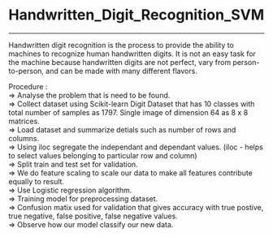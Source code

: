 # Handwritten_Digit_Recognition_SVM 
____________________________________

Handwritten digit recognition is the process to provide the ability to machines to recognize human handwritten digits. It is not an easy task for the machine because handwritten digits are not perfect, vary from person-to-person, and can be made with many different flavors.

Procedure :                                                                                                                    
        => Analyse the problem that is need to be found.                                                                         
        => Collect dataset using Scikit-learn Digit Dataset that has 10 classes with total number of samples as 1797. Single image of dimension 64 as 8 x 8 matrices.                                                    
        => Load dataset and summarize detials such as number of rows and columns.                                                                    
        => Using iloc segregate the independant and dependant values. (iloc - helps to select values belonging to particular row and column)         
        => Split train and test set for validation.                                                                                               
        => We do feature scaling to scale our data to make all features contribute equally to result.                                          
        => Use Logistic regression algorithm.                                                                                          
        => Training model for preprocessing dataset.                                                                            
        => Confusion matix used for validation that gives accuracy with true postive, true negative, false positive, false negative values.                
        => Observe how our model classify our new data.     
